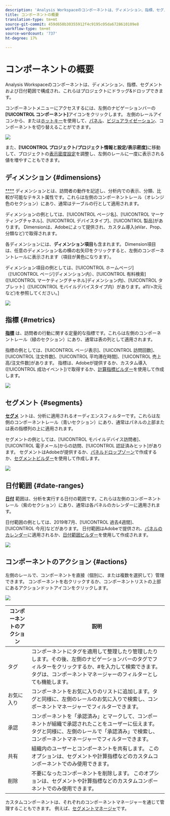 ```yaml
---
description: 'Analysis Workspaceのコンポーネントは、ディメンション、指標、セグメントおよび日付範囲で構成され、これらはプロジェクトにドラッグ&ドロップできます。 '
title: コンポーネントの概要
translation-type: tm+mt
source-git-commit: 459d650b30355912f4c9195c05da6728610109e8
workflow-type: tm+mt
source-wordcount: '737'
ht-degree: 17%

---
```



# コンポーネントの概要

Analysis Workspaceのコンポーネントは、ディメンション、指標、セグメントおよび日付範囲で構成され、これらはプロジェクトにドラッグ&amp;ドロップできます。

コンポーネントメニューにアクセスするには、左側のナビゲーションバーの&#x200B;**[!UICONTROL コンポーネント]**&#x200B;アイコンをクリックします。 左側のレールアイコンから、または[ホットキー](/help/analyze/analysis-workspace/build-workspace-project/fa-shortcut-keys.md)を使用して、[パネル](https://experienceleague.adobe.com/docs/analytics/analyze/analysis-workspace/panels/panels.html?lang=ja-JP)、[ビジュアライゼーション](https://docs.adobe.com/content/help/ja-JP/analytics/analyze/analysis-workspace/visualizations/freeform-analysis-visualizations.html)、コンポーネントを切り替えることができます。

![](assets/component-overview.png)

また、**[!UICONTROL プロジェクト/プロジェクト情報と設定/表示密度]**&#x200B;に移動して、プロジェクトの[表示密度設定](https://docs.adobe.com/content/help/ja-JP/analytics/analyze/analysis-workspace/build-workspace-project/view-density.html)を調整し、左側のレールに一度に表示される値を増やすこともできます。

## ディメンション {#dimensions}

[****](https://docs.adobe.com/content/help/en/analytics/components/dimensions/overview.html) ディメンションとは、訪問者の動作を記述し、分析内での表示、分類、比較が可能なテキスト属性です。これらは左側のコンポーネントレール（オレンジ色のセクション）にあり、通常はテーブルの行として適用されます。

ディメンションの例としては、[!UICONTROL ページ名]、[!UICONTROL マーケティングチャネル]、[!UICONTROL デバイスタイプ]、[!UICONTROL 製品]があります。 Dimensionは、Adobeによって提供され、カスタム導入(eVar、Prop、分類など)で取得されます。

各ディメンションには、**ディメンション項目**&#x200B;も含まれます。 Dimension項目は、任意のディメンション名の横の右矢印をクリックすると、左側のコンポーネントレールに表示されます（項目が黄色になります）。

ディメンション項目の例としては、[!UICONTROL ホームページ]（[!UICONTROL ページ]ディメンション内）、[!UICONTROL 有料検索]([!UICONTROL マーケティングチャネル]ディメンション内)、[!UICONTROL タブレット]（[!UICONTROL モバイルデバイスタイプ内）があります。a11/>次元など)を参照してください。]

![](assets/dimensions.png)

## 指標 {#metrics}

[**指標**](https://docs.adobe.com/content/help/en/analytics/components/metrics/overview.html) は、訪問者の行動に関する定量的な指標です。これらは左側のコンポーネントレール（緑のセクション）にあり、通常は表の列として適用されます。

指標の例としては、[!UICONTROL ページ表示]、[!UICONTROL 訪問回数]、[!UICONTROL 注文件数]、[!UICONTROL 平均滞在時間]、[!UICONTROL 売上高/注文件数]があります。 指標は、Adobeが提供するか、カスタム導入([!UICONTROL 成功イベント])で取得するか、[計算指標ビルダー](https://docs.adobe.com/content/help/ja-JP/analytics/components/calculated-metrics/calcmetric-workflow/cm-build-metrics.html)を使用して作成します。

![](assets/metrics.png)

## セグメント {#segments}

[**セグメ**](https://docs.adobe.com/content/help/ja-JP/analytics/analyze/analysis-workspace/components/t-freeform-project-segment.html) ントは、分析に適用されるオーディエンスフィルターです。これらは左側のコンポーネントレール（青いセクション）にあり、通常はパネルの上部または表の指標列の上に適用されます。

セグメントの例としては、[!UICONTROL モバイルデバイス訪問者]、[!UICONTROL 電子メール]からの訪問、[!UICONTROL 認証済みヒット]があります。 セグメントはAdobeが提供するか、[パネルドロップゾーン](https://docs.adobe.com/content/help/en/analytics/analyze/analysis-workspace/panels/panels.html)で作成するか、[セグメントビルダー](https://docs.adobe.com/content/help/ja-JP/analytics/components/segmentation/segmentation-workflow/seg-build.html)を使用して作成します。

![](assets/segments.png)

## 日付範囲 {#date-ranges}

[**日付**](https://docs.adobe.com/content/help/ja-JP/analytics/analyze/analysis-workspace/components/calendar-date-ranges/calendar.html) 範囲は、分析を実行する日付の範囲です。これらは左側のコンポーネントレール（紫のセクション）にあり、通常は各パネルのカレンダーに適用されます。

日付範囲の例としては、2019年7月、[!UICONTROL 過去4週間]、[!UICONTROL 今月]などがあります。 日付範囲はAdobeで提供され、[パネルのカレンダー](https://docs.adobe.com/content/help/en/analytics/analyze/analysis-workspace/panels/panels.html)に適用されるか、[日付範囲ビルダー](https://docs.adobe.com/content/help/en/analytics/analyze/analysis-workspace/components/calendar-date-ranges/custom-date-ranges.html)を使用して作成されます。

![](assets/date-ranges.png)

## コンポーネントのアクション {#actions}

左側のレールで、コンポーネントを直接（個別に、または複数を選択して）管理できます。 コンポーネントを右クリックするか、コンポーネントリストの上部にあるアクションドットアイコンをクリックします。

![](assets/component-actions.png)

| コンポーネントのアクション | 説明 |
|--- |--- |
| タグ | コンポーネントにタグを適用して整理したり管理したりします。その後、左側のナビゲーションバーのタグでフィルターをクリックするか、#を入力して検索できます。 タグは、コンポーネントマネージャーのフィルターとしても機能します。 |
| お気に入り | コンポーネントをお気に入りのリストに追加します。タグと同様に、左側のレールのお気に入りで検索し、コンポーネントマネージャーでフィルターできます。 |
| 承認 | コンポーネントを「承認済み」とマークして、コンポーネントが組織で承認されたことをユーザーに伝えます。 タグと同様に、左側のレールで「承認済み」で検索し、コンポーネントマネージャーでフィルターできます。 |
| 共有 | 組織内のユーザーとコンポーネントを共有します。 このオプションは、セグメントや計算指標などのカスタムコンポーネントでのみ使用できます。 |
| 削除 | 不要になったコンポーネントを削除します。 このオプションは、セグメントや計算指標などのカスタムコンポーネントでのみ使用できます。 |

カスタムコンポーネントは、それぞれのコンポーネントマネージャーを通じて管理することもできます。 例えば、[セグメントマネージャ](/help/components/segmentation/segmentation-workflow/seg-manage.md)です。
